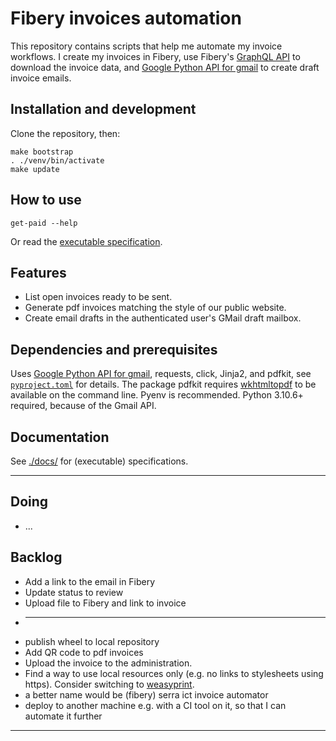 # Fibery invoices automation

This repository contains scripts that help me automate my invoice workflows.
I create my invoices in Fibery,
use Fibery's [GraphQL API] to download the invoice data,
and [Google Python API for gmail] to create draft invoice emails.

## Installation and development

Clone the repository, then:

```shell
make bootstrap
. ./venv/bin/activate
make update
```

## How to use

```shell
get-paid --help
```

Or read the [executable specification](./docs/functionality.rst).

## Features

* List open invoices ready to be sent.
* Generate pdf invoices matching the style of our public website.
* Create email drafts in the authenticated user's GMail draft mailbox.

## Dependencies and prerequisites

Uses [Google Python API for gmail],
requests,
click,
Jinja2, and
pdfkit,
see [`pyproject.toml`](pyproject.toml) for details.
The package pdfkit requires [wkhtmltopdf] to be available on the command line.
Pyenv is recommended. Python 3.10.6+ required, because of the Gmail API.

## Documentation

See [./docs/](./docs) for (executable) specifications.

---

## Doing

* ...

## Backlog

* Add a link to the email in Fibery
* Update status to review
* Upload file to Fibery and link to invoice
* ---
* publish wheel to local repository
* Add QR code to pdf invoices
* Upload the invoice to the administration.
* Find a way to use local resources only (e.g. no links to stylesheets using https).
  Consider switching to [weasyprint].
* a better name would be (fibery) serra ict invoice automator
* deploy to another machine e.g. with a CI tool on it, so that I can automate it further

---

[GraphQL API]: https://api.fibery.io/graphql.html#graphql-api-overview
[wkhtmltopdf]: https://wkhtmltopdf.org/
[weasyprint]: https://doc.courtbouillon.org/weasyprint/stable/api_reference.html#python-api
[keyring]: https://github.com/jaraco/keyring
[Google Python API for gmail]: https://developers.google.com/gmail/api/quickstart/python